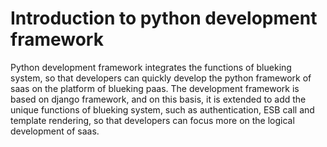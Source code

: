# Introduction to python development framework

Python development framework integrates the functions of blueking system, so that developers can quickly develop the python framework of saas on the platform of blueking paas. The development framework is based on django framework, and on this basis, it is extended to add the unique functions of blueking system, such as authentication, ESB call and template rendering, so that developers can focus more on the logical development of saas.
